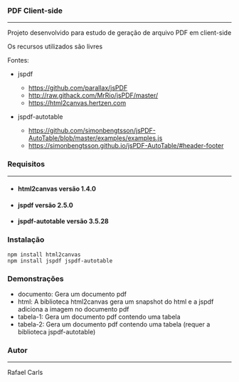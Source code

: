 ### **PDF Client-side**

---

Projeto desenvolvido para estudo de geração de arquivo PDF em client-side

Os recursos utilizados são livres

Fontes:

- jspdf

  - https://github.com/parallax/jsPDF
  - http://raw.githack.com/MrRio/jsPDF/master/
  - https://html2canvas.hertzen.com

- jspdf-autotable
  - https://github.com/simonbengtsson/jsPDF-AutoTable/blob/master/examples/examples.js
  - https://simonbengtsson.github.io/jsPDF-AutoTable/#header-footer

### **Requisitos**

---

- #### html2canvas versão 1.4.0
- #### jspdf versão 2.5.0
- #### jspdf-autotable versão 3.5.28

### **Instalação**

    npm install html2canvas
    npm install jspdf jspdf-autotable

### **Demonstrações**

- documento: Gera um documento pdf
- html: A biblioteca html2canvas gera um snapshot do html e a jspdf adiciona a imagem no documento pdf
- tabela-1: Gera um documento pdf contendo uma tabela
- tabela-2: Gera um documento pdf contendo uma tabela (requer a biblioteca jspdf-autotable)

### **Autor**

---

Rafael Carls
